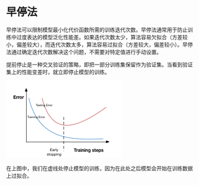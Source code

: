 # 早停法

早停法可以限制模型最小化代价函数所需的训练迭代次数。早停法通常用于防止训练中过度表达的模型泛化性能差。如果迭代次数太少，算法容易欠拟合（方差较小，偏差较大），而迭代次数太多，算法容易过拟合（方差较大，偏差较小）。早停法通过确定迭代次数解决这个问题，不需要对特定值进行手动设置。

提前停止是一种交叉验证的策略，即把一部分训练集保留作为验证集。当看到验证集上的性能变差时，就立即停止模型的训练。

![early_stop](../../../../images/deep_learning/model_tuning/regularization/early_stop.png)

在上图中，我们在虚线处停止模型的训练，因为在此处之后模型会开始在训练数据上过拟合。